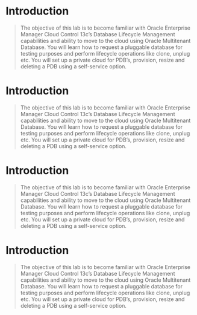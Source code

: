 Introduction
============

>   The objective of this lab is to become familiar with Oracle Enterprise
>   Manager Cloud Control 13c’s Database Lifecycle Management capabilities and
>   ability to move to the cloud using Oracle Multitenant Database. You will
>   learn how to request a pluggable database for testing purposes and perform
>   lifecycle operations like clone, unplug etc. You will set up a private cloud
>   for PDB’s, provision, resize and deleting a PDB using a self-service option.

Introduction
============

>   The objective of this lab is to become familiar with Oracle Enterprise
>   Manager Cloud Control 13c’s Database Lifecycle Management capabilities and
>   ability to move to the cloud using Oracle Multitenant Database. You will
>   learn how to request a pluggable database for testing purposes and perform
>   lifecycle operations like clone, unplug etc. You will set up a private cloud
>   for PDB’s, provision, resize and deleting a PDB using a self-service option.

Introduction
============

>   The objective of this lab is to become familiar with Oracle Enterprise
>   Manager Cloud Control 13c’s Database Lifecycle Management capabilities and
>   ability to move to the cloud using Oracle Multitenant Database. You will
>   learn how to request a pluggable database for testing purposes and perform
>   lifecycle operations like clone, unplug etc. You will set up a private cloud
>   for PDB’s, provision, resize and deleting a PDB using a self-service option.

Introduction
============

>   The objective of this lab is to become familiar with Oracle Enterprise
>   Manager Cloud Control 13c’s Database Lifecycle Management capabilities and
>   ability to move to the cloud using Oracle Multitenant Database. You will
>   learn how to request a pluggable database for testing purposes and perform
>   lifecycle operations like clone, unplug etc. You will set up a private cloud
>   for PDB’s, provision, resize and deleting a PDB using a self-service option.
